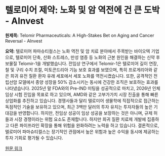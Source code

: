 # 텔로미어 제약: 노화 및 암 역전에 건 큰 도박 - AInvest

**원제목:** Telomir Pharmaceuticals: A High-Stakes Bet on Aging and Cancer Reversal - AInvest

**요약:** 텔로미어 파마슈티컬스는 노화 역전 및 암 치료 분야에서 주목받는 바이오텍 기업으로, 텔로미어 단축, 산화 스트레스, 만성 염증 등 노화의 근본 원인을 해결하는 신약 후보물질 Telomir-1을 개발했습니다.  전임상 연구에서 Telomir-1은 텔로미어 길이 연장, 철 및 구리 수치 조절, 미토콘드리아 기능 보호 효과를 보였으며, 특히 프로게리아와 같은 희귀 유전 질환 환자 유래 세포에서 세포 노화를 역전시켰습니다.  또한, 공격적인 전립선암 모델에서 종양 성장을 50% 감소시키는 동시에 건강한 조직은 보호하는 효과를 나타냈습니다.  2025년 말 FDA와의 Pre-IND 미팅을 성공적으로 마치고, 2026년 인체 임상 시험 진입을 목표로 하고 있으며, AMD와 같은 고부가가치 시장 진출을 통해 빠른 상업화를 추진하고 있습니다.  경쟁사들과 달리 텔로미어 생물학에 직접적으로 접근하는 독점적인 기술을 보유하고 있으며, 최근 3백만 달러의 투자 유치는 투자자들의 높은 기대감을 반영합니다.  하지만, 전임상 성공이 임상 성공을 보장하는 것은 아니며, 규제 허들과 시장 경쟁이라는 위험 요소도 존재합니다.  하지만 희귀 질환 치료제 개발에 집중하고  다른 파이프라인 확장을 통해 위험을 완화하려는 노력을 하고 있습니다.  결론적으로, 텔로미어 파마슈티컬스는 장기적인 관점에서 높은 위험과 높은 수익을 동시에 제공하는 투자 기회로 평가될 수 있습니다.

[원문 링크](https://www.ainvest.com/news/telomir-pharmaceuticals-high-stakes-bet-aging-cancer-reversal-2507/)
